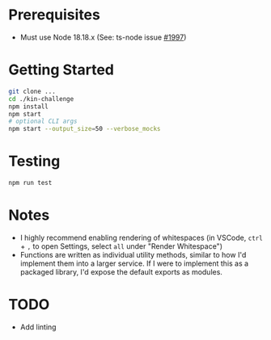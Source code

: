 # Prerequisites
- Must use Node 18.18.x (See: ts-node issue [#1997](https://github.com/TypeStrong/ts-node/issues/1997#issuecomment-1974168425))

# Getting Started

```bash
git clone ...
cd ./kin-challenge
npm install
npm start
# optional CLI args
npm start --output_size=50 --verbose_mocks
```

# Testing
```bash
npm run test
```

# Notes
- I highly recommend enabling rendering of whitespaces (in VSCode, `ctrl` + `,` to open Settings, select `all` under "Render Whitespace")
- Functions are written as individual utility methods, similar to how I'd implement them into a larger service. If I were to implement this as a packaged library, I'd expose the default exports as modules.


# TODO
- Add linting

